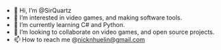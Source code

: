- 👋 Hi, I’m @SirQuartz
- 👀 I’m interested in video games, and making software tools.
- 🌱 I’m currently learning C# and Python.
- 💞️ I’m looking to collaborate on video games, and open source projects.
- 📫 How to reach me @nicknhuelin@gmail.com

<!---
SirQuartz/SirQuartz is a ✨ special ✨ repository because its `README.md` (this file) appears on your GitHub profile.
You can click the Preview link to take a look at your changes.
--->
